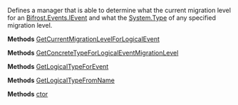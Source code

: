 Defines a manager that is able to determine what the current migration level for an [Bifrost.Events.IEvent](Bifrost.Events.IEvent) and what the [System.Type](System.Type) of any specified migration level.

**Methods**
[GetCurrentMigrationLevelForLogicalEvent](Bifrost.Events.IEventMigrationHierarchyManager.GetCurrentMigrationLevelForLogicalEvent)


**Methods**
[GetConcreteTypeForLogicalEventMigrationLevel](Bifrost.Events.IEventMigrationHierarchyManager.GetConcreteTypeForLogicalEventMigrationLevel)


**Methods**
[GetLogicalTypeForEvent](Bifrost.Events.IEventMigrationHierarchyManager.GetLogicalTypeForEvent)


**Methods**
[GetLogicalTypeFromName](Bifrost.Events.IEventMigrationHierarchyManager.GetLogicalTypeFromName)


**Methods**
[ctor](Bifrost.Events.EventMigrationHierarchyManager.ctor)
